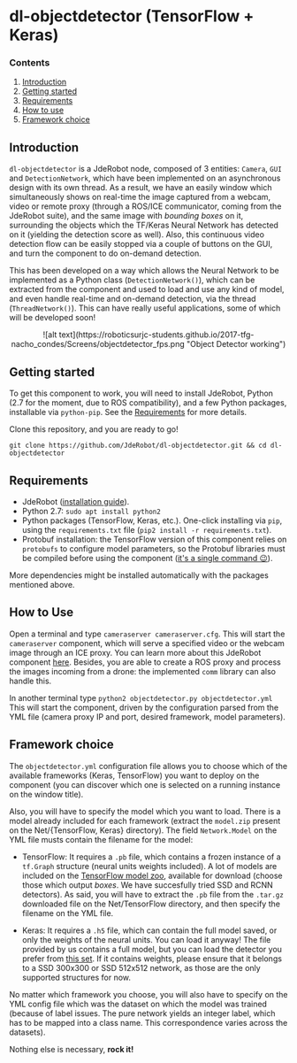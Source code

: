 # dl-objectdetector (TensorFlow + Keras)

### Contents

1. [Introduction](#introduction)
2. [Getting started](#getting-started)
3. [Requirements](#requirements)
4. [How to use](#how-to-use)
5. [Framework choice](#framework-choice)
## Introduction

`dl-objectdetector` is a JdeRobot node, composed of 3 entities: `Camera`, `GUI` and `DetectionNetwork`, which have been implemented on an asynchronous design with its own thread. As a result, we have an easily window which simultaneously shows on real-time the image captured from a webcam, video or remote proxy (through a ROS/ICE communicator, coming from the JdeRobot suite), and the same image with _bounding boxes_ on it, surrounding the objects which the TF/Keras Neural Network has detected on it (yielding the detection score as well). Also, this continuous video detection flow can be easily stopped via a couple of buttons on the GUI, and turn the component to do on-demand detection.

This has been developed on a way which allows the Neural Network to be implemented as a Python class (`DetectionNetwork()`), which can be extracted from the component and used to load and use any kind of model, and even handle real-time and on-demand detection, via the thread (`ThreadNetwork()`). This can have really useful applications, some of which will be developed soon!

<center>
![alt text](https://roboticsurjc-students.github.io/2017-tfg-nacho_condes/Screens/objectdetector_fps.png "Object Detector working")
</center>

## Getting started
To get this component to work, you will need to install JdeRobot, Python (2.7 for the moment, due to ROS compatibility), and a few Python packages, installable via `python-pip`. See the [Requirements](#requirements) for more details.

Clone this repository, and you are ready to go!

`git clone https://github.com/JdeRobot/dl-objectdetector.git && cd dl-objectdetector`


## Requirements
* JdeRobot ([installation guide](http://jderobot.org/Installation)).
* Python 2.7: `sudo apt install python2`
* Python packages (TensorFlow, Keras, etc.). One-click installing via ``pip``, using the `requirements.txt` file (`pip2 install -r requirements.txt`).
* Protobuf installation: the TensorFlow version of this component relies on `protobufs` to configure model parameters, so the Protobuf libraries must be compiled before using the component ([it's a single command :wink:](https://github.com/tensorflow/models/blob/master/research/object_detection/g3doc/installation.md#protobuf-compilation)).

More dependencies might be installed automatically with the packages mentioned above.


## How to Use
Open a terminal and type `cameraserver cameraserver.cfg`. This will start the `cameraserver` component, which will serve a specified video or the webcam image through an ICE proxy. You can learn more about this JdeRobot component [here](https://jderobot.org/Handbook#Cameraserver). Besides, you are able to create a ROS proxy and process the images incoming from a drone: the implemented `comm` library can also handle this.

In another terminal type `python2 objectdetector.py objectdetector.yml`
This will start the component, driven by the configuration parsed from the YML file (camera proxy IP and port, desired framework, model parameters).
## Framework choice
The <code>objectdetector.yml</code> configuration file allows you to choose which of the available frameworks (Keras, TensorFlow) you want to deploy on the component (you can discover which one is selected on a running instance on the window title).

Also, you will have to specify the model which you want to load. There is a model already included for each framework (extract the <code>model.zip</code> present on the Net/{TensorFlow, Keras} directory). The field <code>Network.Model</code> on the YML file musts contain the filename for the model:

* TensorFlow: It requires a <code>.pb</code> file, which contains a frozen instance of a <code>tf.Graph</code> structure (neural units weights included). A lot of models are included on the [TensorFlow model zoo](https://github.com/tensorflow/models/blob/master/research/object_detection/g3doc/detection_model_zoo.md), available for download (choose those which output _boxes_. We have succesfully tried SSD and RCNN detectors). As said, you will have to extract the <code>.pb</code> file from the <code>.tar.gz</code> downloaded file on the Net/TensorFlow directory, and then specify the filename on the YML file.

* Keras: It requires a <code>.h5</code> file, which can contain the full model saved, or only the weights of the neural units. You can load it anyway! The file provided by us contains a full model, but you can load the detector you prefer from [this set](https://github.com/pierluigiferrari/ssd_keras#download-the-original-trained-model-weights). If it contains weights, please ensure that it belongs to a SSD 300x300 or SSD 512x512 network, as those are the only supported structures for now.

No matter which framework you choose, you will also have to specify on the YML config file which was the dataset on which the model was trained (because of label issues. The pure network yields an integer label, which has to be mapped into a class name. This correspondence varies across the datasets).

Nothing else is necessary, __rock it!__
